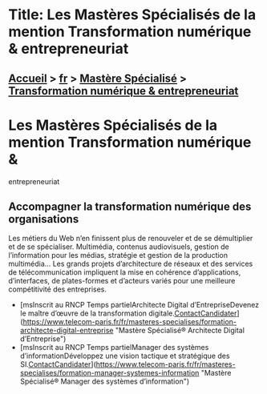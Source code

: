 # Title: Les Mastères Spécialisés de la mention Transformation numérique & entrepreneuriat

## [Accueil](https://www.telecom-paris.fr "https://www.telecom-paris.fr") > [fr](https://www.telecom-paris.fr/fr "fr") > [Mastère Spécialisé](https://www.telecom-paris.fr/fr/masteres-specialises "Mastère Spécialisé") > [Transformation numérique & entrepreneuriat](https://www.telecom-paris.fr/fr/masteres-specialises/transformation-numerique)

[](https://www.telecom-paris.fr/fr/accueil)

# Les Mastères Spécialisés de la mention Transformation numérique &
entrepreneuriat

## Accompagner la transformation numérique des organisations

Les métiers du Web n’en finissent plus de renouveler et de se démultiplier et
de se spécialiser. Multimédia, contenus audiovisuels, gestion de l’information
pour les médias, stratégie et gestion de la production multimédia… Les grands
projets d’architecture de réseaux et des services de télécommunication
impliquent la mise en cohérence d’applications, d’interfaces, de plates-formes
et d’acteurs variés pour une meilleure compétitivité des entreprises.

  * [msInscrit au RNCP Temps partielArchitecte Digital d’EntrepriseDevenez le maître d’œuvre de la transformation digitale.[Contact](https://www.telecom-paris.fr/fr/masteres-specialises/contact-ms "Contact")[Candidater](https://admissions-ms.telecom-paris.fr/ "Candidater")](https://www.telecom-paris.fr/fr/masteres-specialises/formation-architecte-digital-entreprise "Mastère Spécialisé® Architecte Digital d’Entreprise")
  * [msInscrit au RNCP Temps partielManager des systèmes d’informationDéveloppez une vision tactique et stratégique des SI.[Contact](https://www.telecom-paris.fr/fr/masteres-specialises/contact-ms "Contact")[Candidater](https://admissions-ms.telecom-paris.fr/ "Candidater")](https://www.telecom-paris.fr/fr/masteres-specialises/formation-manager-systemes-information "Mastère Spécialisé® Manager des systèmes d’information")

